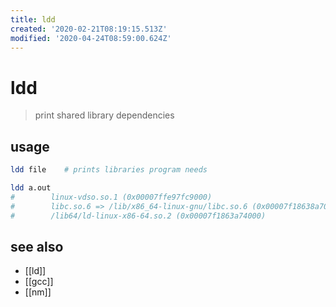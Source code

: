 ```yaml
---
title: ldd
created: '2020-02-21T08:19:15.513Z'
modified: '2020-04-24T08:59:00.624Z'
---
```


# ldd

> print shared library dependencies 

## usage
```sh
ldd file    # prints libraries program needs

ldd a.out
#        linux-vdso.so.1 (0x00007ffe97fc9000)
#        libc.so.6 => /lib/x86_64-linux-gnu/libc.so.6 (0x00007f18638a7000)
#        /lib64/ld-linux-x86-64.so.2 (0x00007f1863a74000)
```

## see also
- [[ld]]
- [[gcc]]
- [[nm]]
